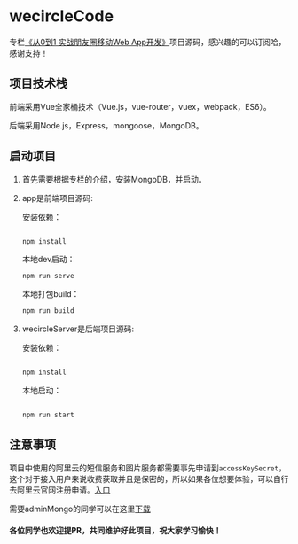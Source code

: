 # wecircleCode
专栏[《从0到1 实战朋友圈移动Web App开发》](https://www.imooc.com/read/42)项目源码，感兴趣的可以订阅哈，感谢支持！


## 项目技术栈

前端采用Vue全家桶技术（Vue.js，vue-router，vuex，webpack，ES6）。

后端采用Node.js，Express，mongoose，MongoDB。


## 启动项目

1. 首先需要根据专栏的介绍，安装MongoDB，并启动。


2. app是前端项目源码:

    安装依赖：

    ```bash

    npm install
    ```

    本地dev启动：

    ```bash
    npm run serve
    ```

    本地打包build：

    ```bash
    npm run build
    ```


3. wecircleServer是后端项目源码:

    安装依赖：

    ```bash

    npm install
    ```

    本地启动：

    ```bash

    npm run start
    ```


## 注意事项

项目中使用的阿里云的短信服务和图片服务都需要事先申请到`accessKeySecret`，这个对于接入用户来说收费获取并且是保密的，所以如果各位想要体验，可以自行去阿里云官网注册申请。[入口](https://dysms.console.aliyun.com/dysms.htm?spm=a2c4g.11186623.2.26.2e202e79lpW6kK&accounttraceid=7d619ee3-a9ad-4890-af2e-e3ef2533b73f#/overview)


需要adminMongo的同学可以在这里[下载](https://www.nihaoshijie.com.cn/mypro/adminMongo.zip)


#### 各位同学也欢迎提PR，共同维护好此项目，祝大家学习愉快！

